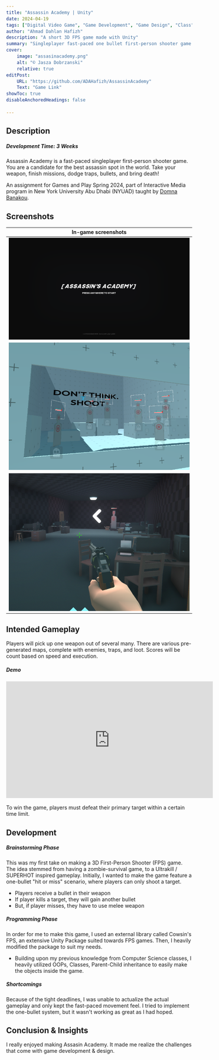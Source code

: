 ```yaml
---
title: "Assassin Academy | Unity"
date: 2024-04-19
tags: ["Digital Video Game", "Game Development", "Game Design", "Class"]
author: "Ahmad Dahlan Hafizh"
description: "A short 3D FPS game made with Unity" 
summary: "Singleplayer fast-paced one bullet first-person shooter game made with Unity." 
cover:
    image: "assasinacademy.png"
    alt: "© Jasza Dobrzanski"
    relative: true
editPost:
    URL: "https://github.com/ADAHafizh/AssassinAcademy"
    Text: "Game Link"
showToc: true
disableAnchoredHeadings: false

---
```


## Description

##### Development Time: 3 Weeks

Assassin Academy is a fast-paced singleplayer first-person shooter game. You are a candidate for the best assassin spot in the world. Take your weapon, finish missions, dodge traps, bullets, and bring death! 

An assignment for Games and Play Spring 2024, part of Interactive Media program in New York University Abu Dhabi (NYUAD) taught by [Domna Banakou](https://domnabanakou.com/).

## Screenshots 

| In-game screenshots        |
| -------------------------- |
| ![Main Menu](mainmenu.png) |
| ![Training](training.png) |
| ![Shoot](shoot.png)        |

## Intended Gameplay

Players will pick up one weapon out of several many. There are various pre-generated maps, complete with enemies, traps, and loot. Scores will be count based on speed and execution.

##### Demo

<iframe width="560" height="315" src="https://www.youtube.com/embed/i1AA3GSpK2A?si=9uxGeqqYRiQiRoqm" title="YouTube video player" frameborder="0" allow="accelerometer; autoplay; clipboard-write; encrypted-media; gyroscope; picture-in-picture; web-share" referrerpolicy="strict-origin-when-cross-origin" allowfullscreen></iframe>

To win the game, players must defeat their primary target within a certain time limit. 

## Development

##### Brainstorming Phase 

This was my first take on making a 3D First-Person Shooter (FPS) game. The idea stemmed from having a zombie-survival game, to a Ultrakill / SUPERHOT inspired gameplay. Initially, I wanted to make the game feature a one-bullet "hit or miss" scenario, where players can only shoot a target. 

+ Players receive a bullet in their weapon
+ If player kills a target, they will gain another bullet
+ But, if player misses, they have to use melee weapon


##### Programming Phase

In order for me to make this game, I used an external library called Cowsin's FPS, an extensive Unity Package suited towards FPS games. Then, I heavily modified the package to suit my needs. 

+ Building upon my previous knowledge from Computer Science classes, I heavily utilized OOPs, Classes, Parent-Child inheritance to easily make the objects inside the game. 

##### Shortcomings

Because of the tight deadlines, I was unable to actualize the actual gameplay and only kept the fast-paced movement feel. I tried to implement the one-bullet system, but it wasn't working as great as I had hoped. 

## Conclusion & Insights 

I really enjoyed making Assasin Academy. It made me realize the challenges that come with game development & design. 


